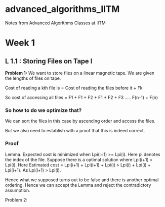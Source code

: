 # advanced_algorithms_IITM
Notes from Advanced Algorithms Classes at IITM

# Week 1
## L 1.1 : Storing Files on Tape I
**Problem 1:** We want to store files on a linear magnetic tape. We are given the lengths of files on tape.

Cost of reading a kth file is = Cost of reading the files before it + Fk

So cost of accessing all files = F1 + F1 + F2 + F1 + F2 + F3 ..... F(n-1) + F(n)

### So how to do we optimize that?
We can sort the files in this case by ascending order and access the files.

But we also need to establish with a proof that this is indeed correct.
### Proof

Lemma. Expected cost is minimized when Lpi(i+1) >= Lpi(i). Here pi denotes the index of the file.
Suppose there is a optimal solution where Lpi(i+1) < Lpi(i).
Here Estimated cost = Lpi(i+1) + Lpi(i+1) + Lpi(i) > Lpi(i) + Lpi(i) + Lpi(i+1). As Lpi(i+1) > Lpi(i).

Hence what we supposed turns out to be false and there is another optimal ordering. Hence we can accept the Lemma and reject the contradictory assumption.

Problem 2: 

